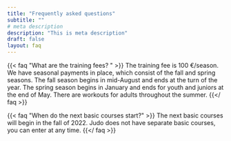 ```yaml
---
title: "Frequently asked questions"
subtitle: ""
# meta description
description: "This is meta description"
draft: false
layout: faq
---
```

{{< faq "What are the training fees? " >}}
The training fee is 100 €/season. We have seasonal payments in place, which consist of the fall and spring seasons. The fall season begins in mid-August and ends at the turn of the year. The spring season begins in January and ends for youth and juniors at the end of May. There are workouts for adults throughout the summer.
{{</ faq >}}

{{< faq "When do the next basic courses start?" >}}
The next basic courses will begin in the fall of 2022. Judo does not have separate basic courses, you can enter at any time.
{{</ faq >}}
